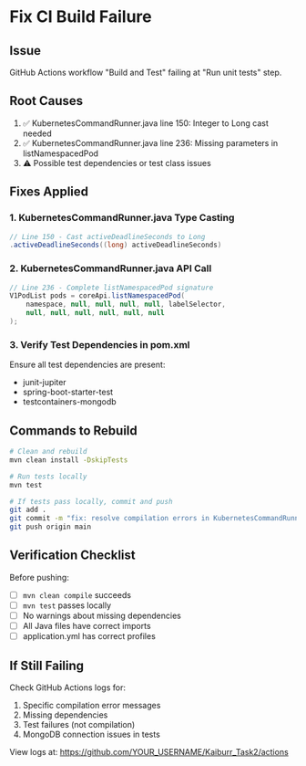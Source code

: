 # Fix CI Build Failure

## Issue
GitHub Actions workflow "Build and Test" failing at "Run unit tests" step.

## Root Causes
1. ✅ KubernetesCommandRunner.java line 150: Integer to Long cast needed
2. ✅ KubernetesCommandRunner.java line 236: Missing parameters in listNamespacedPod
3. ⚠️ Possible test dependencies or test class issues

## Fixes Applied

### 1. KubernetesCommandRunner.java Type Casting
```java
// Line 150 - Cast activeDeadlineSeconds to Long
.activeDeadlineSeconds((long) activeDeadlineSeconds)
```

### 2. KubernetesCommandRunner.java API Call
```java
// Line 236 - Complete listNamespacedPod signature
V1PodList pods = coreApi.listNamespacedPod(
    namespace, null, null, null, null, labelSelector,
    null, null, null, null, null, null
);
```

### 3. Verify Test Dependencies in pom.xml
Ensure all test dependencies are present:
- junit-jupiter
- spring-boot-starter-test
- testcontainers-mongodb

## Commands to Rebuild

```bash
# Clean and rebuild
mvn clean install -DskipTests

# Run tests locally
mvn test

# If tests pass locally, commit and push
git add .
git commit -m "fix: resolve compilation errors in KubernetesCommandRunner"
git push origin main
```

## Verification Checklist

Before pushing:
- [ ] `mvn clean compile` succeeds
- [ ] `mvn test` passes locally
- [ ] No warnings about missing dependencies
- [ ] All Java files have correct imports
- [ ] application.yml has correct profiles

## If Still Failing

Check GitHub Actions logs for:
1. Specific compilation error messages
2. Missing dependencies
3. Test failures (not compilation)
4. MongoDB connection issues in tests

View logs at: https://github.com/YOUR_USERNAME/Kaiburr_Task2/actions
